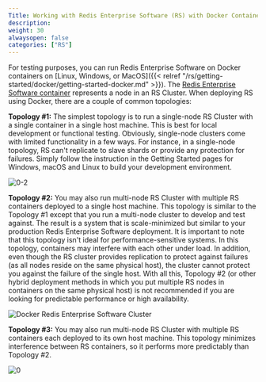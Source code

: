 ```yaml
---
Title: Working with Redis Enterprise Software (RS) with Docker Containers
description:
weight: 30
alwaysopen: false
categories: ["RS"]
---
```

For testing purposes, you can run Redis Enterprise Software on Docker containers on
[Linux, Windows, or MacOS]({{< relref "/rs/getting-started/docker/getting-started-docker.md" >}}).
The [Redis Enterprise Software container](https://hub.docker.com/r/redislabs/redis/)
represents a node in an RS Cluster. When deploying RS using Docker, there are a couple
of common topologies:

  **Topology #1:** The simplest topology is to run a single-node RS Cluster with a single container in a single host machine. This is best for local development or functional testing. Obviously, single-node clusters come with limited functionality in a few ways. For instance, in a single-node topology, RS can't replicate to slave shards or provide any protection for failures. Simply follow the instruction in the Getting Started pages for Windows, macOS and Linux to build your development environment.

  ![0-2](/images/rs/0-2.png?width=255&height=378)

  **Topology #2:** You may also run multi-node RS Cluster with multiple RS containers deployed to a single host machine. This topology is similar to the Topology #1 except that you run a multi-node cluster to develop and test against. The result is a system that is scale-minimized but similar to your production Redis Enterprise Software deployment. It is important to note that this topology isn't ideal for performance-sensitive systems. In this topology, containers may interfere with each other under load. In addition, even though the RS cluster provides replication to protect against failures (as all nodes reside on the same physical host), the cluster cannot protect you against the failure of the single host. With all this, Topology #2 (or other hybrid deployment methods in which you put multiple RS nodes in containers on the same physical host) is not recommended if you are looking for predictable performance or high availability.

  ![Docker Redis Enterprise Software Cluster](/images/rs/0-1.png?width=777&height=380)

  **Topology #3:** You may also run multi-node RS Cluster with multiple RS containers each deployed to its own host machine. This topology minimizes interference between RS containers, so it performs more predictably than Topology #2.

  ![0](/images/rs/0.png?width=780&height=380)
  